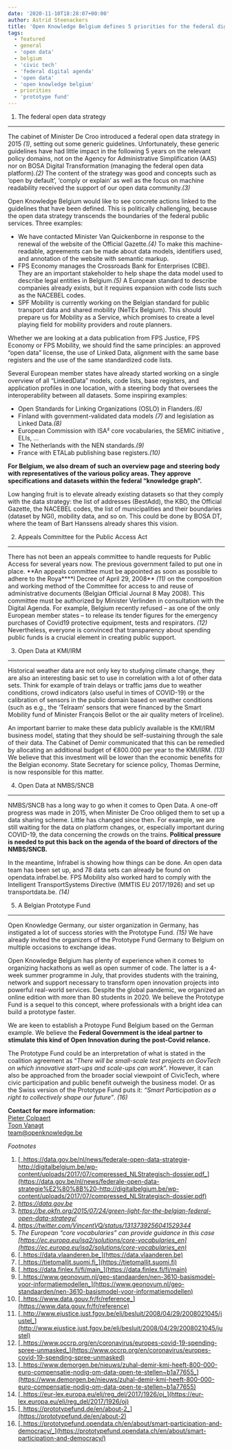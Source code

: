 ```yaml
---
date: '2020-11-10T18:28:07+00:00'
author: Astrid Steenackers
title: 'Open Knowledge Belgium defines 5 priorities for the federal digital agenda'
tags:
  - featured
  - general
  - 'open data'
  - belgium
  - 'civic tech'
  - 'federal digital agenda'
  - 'open data'
  - 'open knowledge belgium'
  - priorities
  - 'prototype fund'
---
```


1. The federal open data strategy

---

The cabinet of Minister De Croo introduced a federal open data strategy in 2015 _(1)_, setting out some generic guidelines. Unfortunately, these generic guidelines have had little impact in the following 5 years on the relevant policy domains, not on the Agency for Administrative Simplification (AAS) nor on BOSA Digital Transformation (managing the federal open data platform)._(2)_ The content of the strategy was good and concepts such as ‘open by default’, ‘comply or explain’ as well as the focus on machine readability received the support of our open data community._(3)_

Open Knowledge Belgium would like to see concrete actions linked to the guidelines that have been defined. This is politically challenging, because the open data strategy transcends the boundaries of the federal public services. Three examples:

- We have contacted Minister Van Quickenborne in response to the renewal of the website of the Official Gazette._(4)_ To make this machine-readable, agreements can be made about data models, identifiers used, and annotation of the website with semantic markup.
- FPS Economy manages the Crossroads Bank for Enterprises (CBE). They are an important stakeholder to help shape the data model used to describe legal entities in Belgium._(5)_ A European standard to describe companies already exists, but it requires expansion with code lists such as the NACEBEL codes.
- SPF Mobility is currently working on the Belgian standard for public transport data and shared mobility (NeTEx Belgium). This should prepare us for Mobility as a Service, which promises to create a level playing field for mobility providers and route planners.

Whether we are looking at a data publication from FPS Justice, FPS Economy or FPS Mobility, we should find the same principles: an approved “open data” license, the use of Linked Data, alignment with the same base registers and the use of the same standardized code lists.

Several European member states have already started working on a single overview of all “LinkedData” models, code lists, base registers, and application profiles in one location, with a steering body that oversees the interoperability between all datasets. Some inspiring examples:

- Open Standards for Linking Organizations (OSLO) in Flanders._(6)_
- Finland with government-validated data models _(7)_ and legislation as Linked Data._(8)_
- European Commission with ISA² core vocabularies, the SEMIC initiative , ELIs, …
- The Netherlands with the NEN standards._(9)_
- France with ETALab publishing base registers._(10)_

**For Belgium, we also dream of such an overview page and steering body with representatives of the various policy areas. They approve specifications and datasets within the federal “knowledge graph”.**

Low hanging fruit is to elevate already existing datasets so that they comply with the data strategy: the list of addresses (BestAdd), the KBO, the Official Gazette, the NACEBEL codes, the list of municipalities and their boundaries (dataset by NGI), mobility data, and so on. This could be done by BOSA DT, where the team of Bart Hanssens already shares this vision.

2. Appeals Committee for the Public Access Act

---

There has not been an appeals committee to handle requests for Public Access for several years now. The previous government failed to put one in place. **An appeals committee must be appointed as soon as possible to adhere to the Roya\*\***l Decree of April 29, 2008\*\* _(11)_ on the composition and working method of the Committee for access to and reuse of administrative documents (Belgian Official Journal 8 May 2008). This committee must be authorized by Minister Verlinden in consultation with the Digital Agenda. For example, Belgium recently refused – as one of the only European member states – to release its tender figures for the emergency purchases of Covid19 protective equipment, tests and respirators. _(12)_ Nevertheless, everyone is convinced that transparency about spending public funds is a crucial element in creating public support.

3. Open Data at KMI/IRM

---

Historical weather data are not only key to studying climate change, they are also an interesting basic set to use in correlation with a lot of other data sets. Think for example of train delays or traffic jams due to weather conditions, crowd indicators (also useful in times of COVID-19) or the calibration of sensors in the public domain based on weather conditions (such as e.g., the ‘Telraam’ sensors that were financed by the Smart Mobility fund of Minister François Bellot or the air quality meters of Irceline).

An important barrier to make these data publicly available is the KMI/IRM business model, stating that they should be self-sustaining through the sale of their data. The Cabinet of Demir communicated that this can be remedied by allocating an additional budget of €800.000 per year to the KMI/IRM. _(13)_ We believe that this investment will be lower than the economic benefits for the Belgian economy. State Secretary for science policy, Thomas Dermine, is now responsible for this matter.

4. Open Data at NMBS/SNCB

---

NMBS/SNCB has a long way to go when it comes to Open Data. A one-off progress was made in 2015, when Minister De Croo obliged them to set up a data sharing scheme. Little has changed since then. For example, we are still waiting for the data on platform changes, or, especially important during COVID-19, the data concerning the crowds on the trains. **Political pressure is needed to put this back on the agenda of the board of directors of the NMBS/SNCB.**

In the meantime, Infrabel is showing how things can be done. An open data team has been set up, and 78 data sets can already be found on opendata.infrabel.be. FPS Mobility also worked hard to comply with the Intelligent TransportSystems Directive (MMTIS EU 2017/1926) and set up transportdata.be. _(14)_

5. A Belgian Prototype Fund

---

Open Knowledge Germany, our sister organization in Germany, has instigated a lot of success stories with the Prototype Fund. _(15)_ We have already invited the organizers of the Prototype Fund Germany to Belgium on multiple occasions to exchange ideas.

Open Knowledge Belgium has plenty of experience when it comes to organizing hackathons as well as open summer of code. The latter is a 4-week summer programme in July, that provides students with the training, network and support necessary to transform open innovation projects into powerful real-world services. Despite the global pandemic, we organized an online edition with more than 80 students in 2020. We believe the Prototype Fund is a sequel to this concept, where professionals with a bright idea can build a prototype faster.

We are keen to establish a Protoype Fund Belgium based on the German example. We believe the **Federal Government is the ideal partner** **to stimulate this kind of Open Innovation during the post-Covid relance.**

The Prototype Fund could be an interpretation of what is stated in the coalition agreement as “_There will be small-scale test projects on GovTech on which innovative start-ups and scale-ups can work_“. However, it can also be approached from the broader social viewpoint of CivicTech, where civic participation and public benefit outweigh the business model. Or as the Swiss version of the Prototype Fund puts it: _“Smart Participation as a right to collectively shape our future”_. _(16)_

**Contact for more information:**  
[Pieter Colpaert](https://twitter.com/pietercolpaert)  
[Toon Vanagt](https://twitter.com/Toon)  
<team@openknowledge.be>

_Footnotes_

1. [_https://data.gov.be/nl/news/federale-open-data-strategie​ -http://digitalbelgium.be/wp-content/uploads/2017/07/compressed_NLStrategisch-dossier.pdf_](https://data.gov.be/nl/news/federale-open-data-strategie%E2%80%8B%20-http://digitalbelgium.be/wp-content/uploads/2017/07/compressed_NLStrategisch-dossier.pdf)
2. _<https://data.gov.be>_
3. _<https://be.okfn.org/2015/07/24/green-light-for-the-belgian-federal-open-data-strategy/>_
4. _<https://twitter.com/VincentVQ/status/1313739256041529344>_
5. _The European “core vocabularies” can provide guidance in this case [https://ec.europa.eu/isa2/solutions/core-vocabularies_en](https://ec.europa.eu/isa2/solutions/core-vocabularies_en)_
6. [_https://data.vlaanderen.be_](https://data.vlaanderen.be)
7. [_https://tietomallit.suomi.fi_](https://tietomallit.suomi.fi)
8. [_https://data.finlex.fi/fi/main_](https://data.finlex.fi/fi/main)
9. [_https://www.geonovum.nl/geo-standaarden/nen-3610-basismodel-voor-informatiemodellen_](https://www.geonovum.nl/geo-standaarden/nen-3610-basismodel-voor-informatiemodellen)
10. [_https://www.data.gouv.fr/fr/reference_](https://www.data.gouv.fr/fr/reference)
11. [_http://www.ejustice.just.fgov.be/eli/besluit/2008/04/29/2008021045/justel_](http://www.ejustice.just.fgov.be/eli/besluit/2008/04/29/2008021045/justel)
12. [_https://www.occrp.org/en/coronavirus/europes-covid-19-spending-spree-unmasked_](https://www.occrp.org/en/coronavirus/europes-covid-19-spending-spree-unmasked)
13. [_https://www.demorgen.be/nieuws/zuhal-demir-kmi-heeft-800-000-euro-compensatie-nodig-om-data-open-te-stellen~b1a77655_](https://www.demorgen.be/nieuws/zuhal-demir-kmi-heeft-800-000-euro-compensatie-nodig-om-data-open-te-stellen~b1a77655)
14. [_https://eur-lex.europa.eu/eli/reg_del/2017/1926/oj_](https://eur-lex.europa.eu/eli/reg_del/2017/1926/oj)
15. [_https://prototypefund.de/en/about-2_](https://prototypefund.de/en/about-2)
16. [_https://prototypefund.opendata.ch/en/about/smart-participation-and-democracy/_](https://prototypefund.opendata.ch/en/about/smart-participation-and-democracy/)
